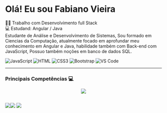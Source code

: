 # Olá! Eu sou Fabiano Vieira

👨‍💻 Trabalho com Desenvolvimento full Stack<br>
💻 Estudand: Angular / Java <br>
Estudante de Análise e Desenvolvimento de Sistemas, Sou formado em Ciencias da Computação, atualmente focado em aprofundar meu conhecimento em Angular e Java, habilidade também com Back-end com JavaScript, Possuo também noções em banco de dados SQL.


![JavaScript](https://img.shields.io/badge/JavaScript-F7DF1E?style=flat-square&logo=javascript&logoColor=black)
![HTML](https://img.shields.io/badge/HTML5-E34F26?style=flat-square&logo=html5&logoColor=white)
![CSS3](https://img.shields.io/badge/CSS3-1572B6?style=flat-square&logo=css3&logoColor=white)
![Bootstrap](https://img.shields.io/badge/Bootstrap-563D7C?style=flat-square&logo=bootstrap&logoColor=white)
![VS Code](https://img.shields.io/badge/VisualStudio-2C2B30?style=flastic&logo=VisualStudioCode&logoColor=007ACC)

<hr>

<h3>  Principais Competências 💻 </h3>
<div>
<p align="center">
  <a href="https://skillicons.dev">
     <img src="https://skillicons.dev/icons?i=angular,js,html,scala,css,java,spring,linux,github,bootstrap,jquery,postgres,idea">
  </a>
</p>
</div>

  ##
 
<div> 
  <a href="https://www.instagram.com/fabiano.2812/" target="_blank"><img src="https://img.shields.io/badge/-Instagram-%23E4405F?style=for-the-badge&logo=instagram&logoColor=white" target="_blank"></a
  <a href = "mailto:fabianovgg00@gmail.com"><img src="https://img.shields.io/badge/-Gmail-%23333?style=for-the-badge&logo=gmail&logoColor=white" target="_blank"></a>
  <a href="https://www.linkedin.com/in/fabiano-vieira-205879251/" target="_blank"><img src="https://img.shields.io/badge/-LinkedIn-%230077B5?style=for-the-badge&logo=linkedin&logoColor=white" target="_blank"></a> 
  
</div>
